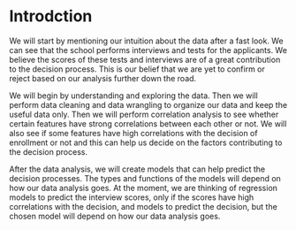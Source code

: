 # Introdction
We will start by mentioning our intuition about the data after a fast look. We can see that the school performs interviews and tests for the applicants. We believe the scores of these tests and interviews are of a great contribution to the decision process. This is our belief that we are yet to confirm or reject based on our analysis further down the road.

We will begin by understanding and exploring the data. Then we will perform data cleaning and data wrangling to organize our data and keep the useful data only. Then we will perform correlation analysis to see whether certain features have strong correlations between each other or not. We will also see if some features have high correlations with the decision of enrollment or not and this can help us decide on the factors contributing to the decision process.

After the data analysis, we will create models that can help predict the decision processes. The types and functions of the models will depend on how our data analysis goes. At the moment, we are thinking of regression models to predict the interview scores, only if the scores have high correlations with the decision, and models to predict the decision, but the chosen model will depend on how our data analysis goes.

